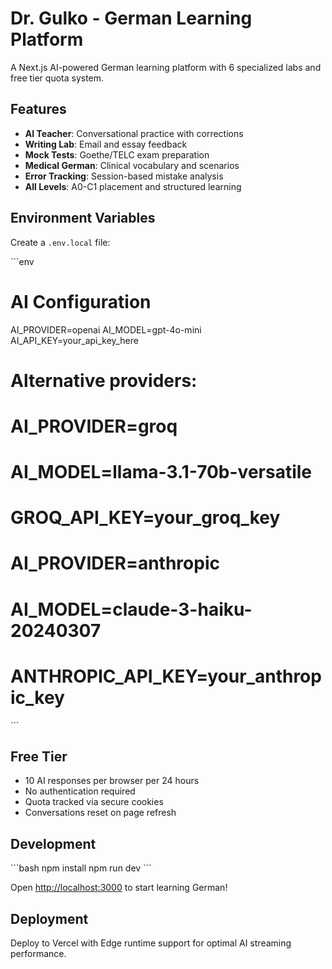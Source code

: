 # Dr. Gulko - German Learning Platform

A Next.js AI-powered German learning platform with 6 specialized labs and free tier quota system.

## Features

- **AI Teacher**: Conversational practice with corrections
- **Writing Lab**: Email and essay feedback
- **Mock Tests**: Goethe/TELC exam preparation
- **Medical German**: Clinical vocabulary and scenarios
- **Error Tracking**: Session-based mistake analysis
- **All Levels**: A0-C1 placement and structured learning

## Environment Variables

Create a `.env.local` file:

\`\`\`env
# AI Configuration
AI_PROVIDER=openai
AI_MODEL=gpt-4o-mini
AI_API_KEY=your_api_key_here

# Alternative providers:
# AI_PROVIDER=groq
# AI_MODEL=llama-3.1-70b-versatile
# GROQ_API_KEY=your_groq_key

# AI_PROVIDER=anthropic
# AI_MODEL=claude-3-haiku-20240307
# ANTHROPIC_API_KEY=your_anthropic_key
\`\`\`

## Free Tier

- 10 AI responses per browser per 24 hours
- No authentication required
- Quota tracked via secure cookies
- Conversations reset on page refresh

## Development

\`\`\`bash
npm install
npm run dev
\`\`\`

Open [http://localhost:3000](http://localhost:3000) to start learning German!

## Deployment

Deploy to Vercel with Edge runtime support for optimal AI streaming performance.
